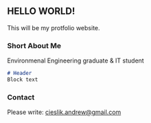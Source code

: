 ## HELLO WORLD!

This will be my protfolio website.

### Short About Me

Environmenal Engineering graduate & IT student
```markdown
# Header
Block text
```

### Contact

Please write: cieslik.andrew@gmail.com
